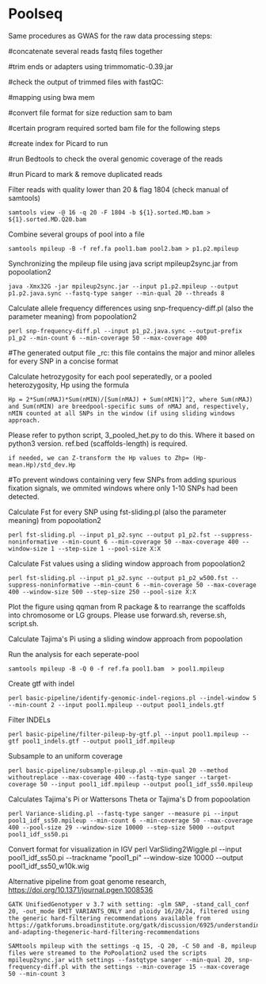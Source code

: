 # Poolseq

Same procedures as GWAS for the raw data processing steps:

#concatenate several reads fastq files together

#trim ends or adapters using trimmomatic-0.39.jar

#check the output of trimmed files with fastQC:

#mapping using bwa mem

#convert file format for size reduction sam to bam

#certain program required sorted bam file for the following steps

#create index for Picard to run

#run Bedtools to check the overal genomic coverage of the reads

#run Picard to mark & remove duplicated reads

Filter reads with quality lower than 20 & flag 1804 (check manual of samtools)

	samtools view -@ 16 -q 20 -F 1804 -b ${1}.sorted.MD.bam > ${1}.sorted.MD.Q20.bam 

Combine several groups of pool into a file

	samtools mpileup -B -f ref.fa pool1.bam pool2.bam > p1.p2.mpileup

Synchronizing the mpileup file using java script mpileup2sync.jar from popoolation2

	java -Xmx32G -jar mpileup2sync.jar --input p1.p2.mpileup --output p1.p2.java.sync --fastq-type sanger --min-qual 20 --threads 8

Calculate allele frequency differences using snp-frequency-diff.pl (also the parameter meaning) from popoolation2 

	perl snp-frequency-diff.pl --input p1_p2.java.sync --output-prefix p1_p2 --min-count 6 --min-coverage 50 --max-coverage 400

#The generated output file _rc: this file contains the major and minor alleles for every SNP in a concise format

Calculate hetrozygosity for each pool seperatedly, or a pooled heterozygosity, Hp using the formula

	Hp = 2*Sum(nMAJ)*Sum(nMIN)/[Sum(nMAJ) + Sum(nMIN)]^2, where Sum(nMAJ) and Sum(nMIN) are breedpool-specific sums of nMAJ and, respectively, nMIN counted at all SNPs in the window (if using sliding windows approach. 

Please refer to python script, 3_pooled_het.py to do this. Where it based on python3 version. ref.bed (scaffolds-length) is required.

	if needed, we can Z-transform the Hp values to Zhp= (Hp-mean.Hp)/std_dev.Hp

#To prevent windows containing very few SNPs from adding spurious fixation signals, we ommited windows where only 1-10 SNPs had been detected.

Calculate Fst for every SNP using fst-sliding.pl (also the parameter meaning) from popoolation2 

	perl fst-sliding.pl --input p1_p2.sync --output p1_p2.fst --suppress-noninformative --min-count 6 --min-coverage 50 --max-coverage 400 --window-size 1 --step-size 1 --pool-size X:X

Calculate Fst values using a sliding window approach from popoolation2 

	perl fst-sliding.pl --input p1_p2.sync --output p1_p2_w500.fst --suppress-noninformative --min-count 6 --min-coverage 50 --max-coverage 400 --window-size 500 --step-size 250 --pool-size X:X

Plot the figure using qqman from R package & to rearrange the scaffolds into chromosome or LG groups. Please use forward.sh, reverse.sh, script.sh.


Calculate Tajima's Pi using a sliding window approach from popoolation

Run the analysis for each seperate-pool

	samtools mpileup -B -Q 0 -f ref.fa pool1.bam  > pool1.mpileup

Create gtf with indel 

	perl basic-pipeline/identify-genomic-indel-regions.pl --indel-window 5 --min-count 2 --input pool1.mpileup --output pool1_indels.gtf

Filter INDELs
 
	perl basic-pipeline/filter-pileup-by-gtf.pl --input pool1.mpileup --gtf pool1_indels.gtf --output pool1_idf.mpileup

Subsample to an uniform coverage

	perl basic-pipeline/subsample-pileup.pl --min-qual 20 --method withoutreplace --max-coverage 400 --fastq-type sanger --target-coverage 50 --input pool1_idf.mpileup --output pool1_idf_ss50.mpileup

Calculates Tajima's Pi or Wattersons Theta or Tajima's D from popoolation
  
	perl Variance-sliding.pl --fastq-type sanger --measure pi --input pool1_idf_ss50.mpileup --min-count 6 --min-coverage 50 --max-coverage 400 --pool-size 29 --window-size 10000 --step-size 5000 --output pool1_idf_ss50.pi

Convert format for visualization in IGV
	perl VarSliding2Wiggle.pl --input pool1_idf_ss50.pi --trackname "pool1_pi" --window-size 10000 --output pool1_idf_ss50_w10k.wig 

Alternative pipeline from goat genome research, https://doi.org/10.1371/journal.pgen.1008536

	GATK UnifiedGenotyper v 3.7 with setting: -glm SNP, -stand_call_conf 20, -out_mode EMIT_VARIANTS_ONLY and ploidy 16/20/24, filtered using the generic hard-filtering recommendations available from https://gatkforums.broadinstitute.org/gatk/discussion/6925/understanding-and-adapting-thegeneric-hard-filtering-recommendations

	SAMtools mpileup with the settings -q 15, -Q 20, -C 50 and -B, mpileup files were streamed to the PoPoolation2 used the scripts mpileup2sync.jar with settings --fastqtype sanger --min-qual 20, snp-frequency-diff.pl with the settings --min-coverage 15 --max-coverage 50 --min-count 3

